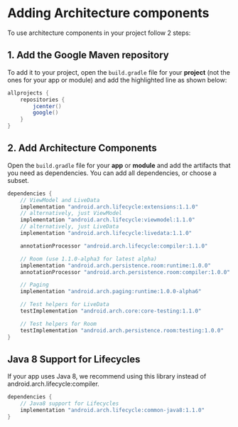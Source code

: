 # Adding Architecture components 

To use architecture components in your project follow 2 steps:

## 1. Add the Google Maven repository

To add it to your project, open the `build.gradle` file for your **project** (not the ones for your app or module) and add the highlighted line as shown below:

```Java
allprojects {
    repositories {
        jcenter()
        google()
    }
}
```

## 2. Add Architecture Components

Open the `build.gradle` file for your **app** or **module** and add the artifacts that you need as dependencies. You can add all dependencies, or choose a subset.

```Java
dependencies {
    // ViewModel and LiveData
    implementation "android.arch.lifecycle:extensions:1.1.0"
    // alternatively, just ViewModel
    implementation "android.arch.lifecycle:viewmodel:1.1.0"
    // alternatively, just LiveData
    implementation "android.arch.lifecycle:livedata:1.1.0"

    annotationProcessor "android.arch.lifecycle:compiler:1.1.0"

    // Room (use 1.1.0-alpha3 for latest alpha)
    implementation "android.arch.persistence.room:runtime:1.0.0"
    annotationProcessor "android.arch.persistence.room:compiler:1.0.0"

    // Paging
    implementation "android.arch.paging:runtime:1.0.0-alpha6"

    // Test helpers for LiveData
    testImplementation "android.arch.core:core-testing:1.1.0"

    // Test helpers for Room
    testImplementation "android.arch.persistence.room:testing:1.0.0"
}
```

## Java 8 Support for Lifecycles

If your app uses Java 8, we recommend using this library instead of android.arch.lifecycle:compiler.

```Java
dependencies {
    // Java8 support for Lifecycles
    implementation "android.arch.lifecycle:common-java8:1.1.0"
}
```